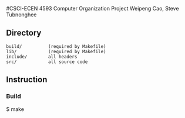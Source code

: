 #CSCI-ECEN 4593 Computer Organization Project
Weipeng Cao,
Steve Tubnonghee

Directory
---------
    build/          (required by Makefile)
    lib/            (required by Makefile)
    include/        all headers
    src/            all source code

## Instruction
### Build
$ make

